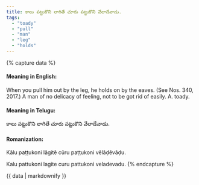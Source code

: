 ```yaml
---
title: కాలు పట్టుకొని లాగితే చూరు పట్టుకొని వేలాడేవాడు.
tags:
  - "toady"
  - "pull"
  - "man"
  - "leg"
  - "holds"
---
```


{% capture data %}
#### Meaning in English:
When you pull him out by the leg, he holds on by the eaves.
(See Nos. 340, 2017.)
A man of no delicacy of feeling, not to be got rid of easily. A. toady.

#### Meaning in Telugu:
కాలు పట్టుకొని లాగితే చూరు పట్టుకొని వేలాడేవాడు.

#### Romanization:
Kālu paṭṭukoni lāgitē cūru paṭṭukoni vēlāḍēvāḍu.

Kalu pattukoni lagite curu pattukoni veladevadu.
{% endcapture %}

{{ data | markdownify }}


